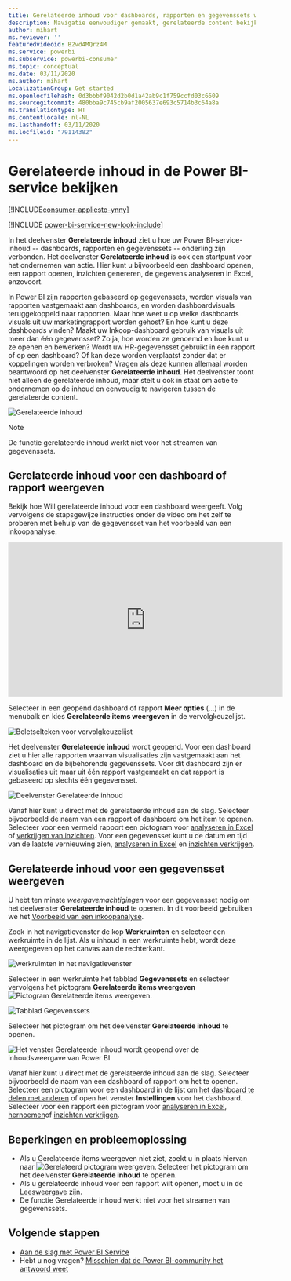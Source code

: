 ```yaml
---
title: Gerelateerde inhoud voor dashboards, rapporten en gegevenssets weergeven
description: Navigatie eenvoudiger gemaakt, gerelateerde content bekijken in dashboards, rapporten en gegevenssets
author: mihart
ms.reviewer: ''
featuredvideoid: B2vd4MQrz4M
ms.service: powerbi
ms.subservice: powerbi-consumer
ms.topic: conceptual
ms.date: 03/11/2020
ms.author: mihart
LocalizationGroup: Get started
ms.openlocfilehash: 0d3bbbf9042d2b0d1a42ab9c1f759ccfd03c6609
ms.sourcegitcommit: 480bba9c745cb9af2005637e693c5714b3c64a8a
ms.translationtype: HT
ms.contentlocale: nl-NL
ms.lasthandoff: 03/11/2020
ms.locfileid: "79114382"
---
```

# <a name="view-related-content-in-the-power-bi-service"></a>Gerelateerde inhoud in de Power BI-service bekijken

[!INCLUDE[consumer-appliesto-ynny](../includes/consumer-appliesto-ynny.md)]

[!INCLUDE [power-bi-service-new-look-include](../includes/power-bi-service-new-look-include.md)]

In het deelvenster **Gerelateerde inhoud** ziet u hoe uw Power BI-service-inhoud -- dashboards, rapporten en gegevenssets -- onderling zijn verbonden. Het deelvenster **Gerelateerde inhoud** is ook een startpunt voor het ondernemen van actie. Hier kunt u bijvoorbeeld een dashboard openen, een rapport openen, inzichten genereren, de gegevens analyseren in Excel, enzovoort.  

In Power BI zijn rapporten gebaseerd op gegevenssets, worden visuals van rapporten vastgemaakt aan dashboards, en worden dashboardvisuals teruggekoppeld naar rapporten. Maar hoe weet u op welke dashboards visuals uit uw marketingrapport worden gehost? En hoe kunt u deze dashboards vinden? Maakt uw Inkoop-dashboard gebruik van visuals uit meer dan één gegevensset? Zo ja, hoe worden ze genoemd en hoe kunt u ze openen en bewerken? Wordt uw HR-gegevensset gebruikt in een rapport of op een dashboard? Of kan deze worden verplaatst zonder dat er koppelingen worden verbroken? Vragen als deze kunnen allemaal worden beantwoord op het deelvenster **Gerelateerde inhoud**.  Het deelvenster toont niet alleen de gerelateerde inhoud, maar stelt u ook in staat om actie te ondernemen op de inhoud en eenvoudig te navigeren tussen de gerelateerde content.

![Gerelateerde inhoud](./media/end-user-related/power-bi-list.png)

> [!NOTE]
> De functie gerelateerde inhoud werkt niet voor het streamen van gegevenssets.
> 
> 

## <a name="view-related-content-for-a-dashboard-or-report"></a>Gerelateerde inhoud voor een dashboard of rapport weergeven
Bekijk hoe Will gerelateerde inhoud voor een dashboard weergeeft. Volg vervolgens de stapsgewijze instructies onder de video om het zelf te proberen met behulp van de gegevensset van het voorbeeld van een inkoopanalyse.

<iframe width="560" height="315" src="https://www.youtube.com/embed/B2vd4MQrz4M#t=3m05s" frameborder="0" allowfullscreen></iframe>

Selecteer in een geopend dashboard of rapport **Meer opties** (...) in de menubalk en kies **Gerelateerde items weergeven** in de vervolgkeuzelijst.

![Beletselteken voor vervolgkeuzelijst](./media/end-user-related/power-bi-dropdown.png)

Het deelvenster **Gerelateerde inhoud** wordt geopend. Voor een dashboard ziet u hier alle rapporten waarvan visualisaties zijn vastgemaakt aan het dashboard en de bijbehorende gegevenssets. Voor dit dashboard zijn er visualisaties uit maar uit één rapport vastgemaakt en dat rapport is gebaseerd op slechts één gegevensset. 

![Deelvenster Gerelateerde inhoud](./media/end-user-related/power-bi-view-related-dashboard.png)

Vanaf hier kunt u direct met de gerelateerde inhoud aan de slag.  Selecteer bijvoorbeeld de naam van een rapport of dashboard om het item te openen.  Selecteer voor een vermeld rapport een pictogram voor [analyseren in Excel](../service-analyze-in-excel.md) of [verkrijgen van inzichten](end-user-insights.md). Voor een gegevensset kunt u de datum en tijd van de laatste vernieuwing zien, [analyseren in Excel](../service-analyze-in-excel.md) en [inzichten verkrijgen](end-user-insights.md).  



## <a name="view-related-content-for-a-dataset"></a>Gerelateerde inhoud voor een gegevensset weergeven
U hebt ten minste *weergavemachtigingen* voor een gegevensset nodig om het deelvenster **Gerelateerde inhoud** te openen. In dit voorbeeld gebruiken we het [Voorbeeld van een inkoopanalyse](../sample-procurement.md).

Zoek in het navigatievenster de kop **Werkruimten** en selecteer een werkruimte in de lijst. Als u inhoud in een werkruimte hebt, wordt deze weergegeven op het canvas aan de rechterkant. 

![werkruimten in het navigatievenster](./media/end-user-related/power-bi-workspace.png)


Selecteer in een werkruimte het tabblad **Gegevenssets** en selecteer vervolgens het pictogram **Gerelateerde items weergeven**![Pictogram Gerelateerde items weergeven](./media/end-user-related/power-bi-view-related-icon-new.png).

![Tabblad Gegevenssets](./media/end-user-related/power-bi-related-dataset.png)

Selecteer het pictogram om het deelvenster **Gerelateerde inhoud** te openen.

![Het venster Gerelateerde inhoud wordt geopend over de inhoudsweergave van Power BI](media/end-user-related/power-bi-dataset.png)

Vanaf hier kunt u direct met de gerelateerde inhoud aan de slag. Selecteer bijvoorbeeld de naam van een dashboard of rapport om het te openen.  Selecteer een pictogram voor een dashboard in de lijst om [het dashboard te delen met anderen](../service-share-dashboards.md) of open het venster **Instellingen** voor het dashboard. Selecteer voor een rapport een pictogram voor [analyseren in Excel](../service-analyze-in-excel.md), [hernoemen](../service-rename.md)of [inzichten verkrijgen](end-user-insights.md).  

## <a name="limitations-and-troubleshooting"></a>Beperkingen en probleemoplossing
* Als u Gerelateerde items weergeven niet ziet, zoekt u in plaats hiervan naar ![Gerelateerd pictogram weergeven](./media/end-user-related/power-bi-view-related-icon-new.png). Selecteer het pictogram om het deelvenster **Gerelateerde inhoud** te openen.
* Als u gerelateerde inhoud voor een rapport wilt openen, moet u in de [Leesweergave](end-user-reading-view.md) zijn.
* De functie Gerelateerde inhoud werkt niet voor het streamen van gegevenssets.

## <a name="next-steps"></a>Volgende stappen
* [Aan de slag met Power BI Service](../service-get-started.md)
* Hebt u nog vragen? [Misschien dat de Power BI-community het antwoord weet](https://community.powerbi.com/)

